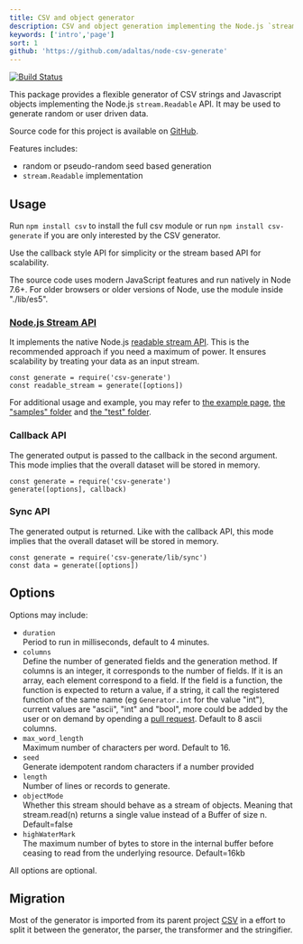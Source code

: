 ```yaml
---
title: CSV and object generator
description: CSV and object generation implementing the Node.js `stream.Readable` API
keywords: ['intro','page']
sort: 1
github: 'https://github.com/adaltas/node-csv-generate'
---
```


[![Build Status](https://secure.travis-ci.org/adaltas/node-csv-generate.png)][travis-csv-generate]

This package provides a flexible generator of CSV strings and Javascript objects
implementing the Node.js `stream.Readable` API. It may be used to generate 
random or user driven data.

Source code for this project is available on [GitHub][generate].

Features includes:

*   random or pseudo-random seed based generation
*   `stream.Readable` implementation

## Usage

Run `npm install csv` to install the full csv module or run
`npm install csv-generate` if you are only interested by the CSV generator.

Use the callback style API for simplicity or the stream based API for
scalability.

The source code uses modern JavaScript features and run natively in Node 7.6+.
For older browsers or older versions of Node, use the module inside "./lib/es5".

### [Node.js Stream API][stream]

It implements the native Node.js [readable stream API][stream]. This is the 
recommended approach if you need a maximum of power. It ensures scalability 
by treating your data as an input stream.

```
const generate = require('csv-generate')
const readable_stream = generate([options])
```   

For additional usage and example, you may refer to
[the example page](/generate/examples/),
[the "samples" folder][generate-samples] and [the "test" folder][generate-test].

### Callback API

The generated output is passed to the callback in the second argument. This mode
implies that the overall dataset will be stored in memory.

```
const generate = require('csv-generate')
generate([options], callback)
```

### Sync API

The generated output is returned. Like with the callback API, this mode
implies that the overall dataset will be stored in memory.

```
const generate = require('csv-generate/lib/sync')
const data = generate([options])
```

## Options

Options may include:   

*   `duration`   
    Period to run in milliseconds, default to 4 minutes.
*   `columns`   
    Define the number of generated fields and the generation 
    method. If columns is an integer, it corresponds to the 
    number of fields. If it is an array, each element correspond 
    to a field. If the field is a function, the function is expected to return
    a value, if a string, it call the registered function of the same name (eg 
    `Generator.int` for the value "int"), current values are "ascii", "int" 
    and "bool", more could be added by the user or on demand by opending a 
    [pull request](https://github.com/adaltas/node-csv-generate/issues/new). 
    Default to 8 ascii columns.
*   `max_word_length`   
    Maximum number of characters per word. Default to 16.
*   `seed`   
    Generate idempotent random characters if a number provided
*   `length`   
    Number of lines or records to generate.   
*   `objectMode`   
    Whether this stream should behave as a stream of objects. Meaning 
    that stream.read(n) returns a single value instead of a Buffer of 
    size n. Default=false   
*   `highWaterMark`   
    The maximum number of bytes to store in the internal buffer 
    before ceasing to read from the underlying resource. Default=16kb

All options are optional.

## Migration

Most of the generator is imported from its parent project [CSV][csv] in a effort
to split it between the generator, the parser, the transformer and the stringifier.

[csv]: https://github.com/adaltas/node-csv
[stream]: http://nodejs.org/api/stream.html#stream_class_stream_transform
[travis-csv-generate]: http://travis-ci.org/adaltas/node-csv-generate
[generate]: https://github.com/adaltas/node-csv-generate
[generate-samples]: https://github.com/adaltas/node-csv-generate/tree/master/samples
[generate-test]: https://github.com/adaltas/node-csv-generate/tree/master/test
